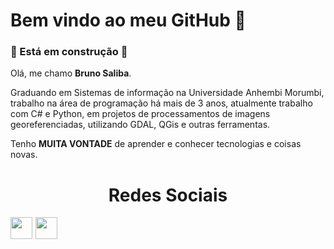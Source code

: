 <div>
  <h1>
    Bem vindo ao meu GitHub 👋
  </h1>
  <h3>
     🚧 Está em construção 🚧
  </h3> 
  <p>
    Olá, me chamo <strong>Bruno Saliba</strong>.
  </p>
  <p>
    Graduando em Sistemas de informação na Universidade Anhembi Morumbi,
    trabalho na área de programação há mais de 3 anos, atualmente trabalho com C# e Python, em projetos de processamentos de imagens georeferenciadas,
    utilizando GDAL, QGis e outras ferramentas.
  </p>
  <p>
    Tenho <strong>MUITA VONTADE</strong> de aprender e conhecer tecnologias e coisas novas.
  </p>
  <div align="center">
    <h1>
      Redes Sociais
    </h1>
<div style="display: flex">
  <a href="https://www.instagram.com/brunosaliba_/" style="margin-right: 5px;"><img style="width: 35px; height: 35px;" src="https://cdn-icons-png.flaticon.com/512/1409/1409946.png"/></a>
  <a href="https://www.linkedin.com/in/bruno-saliba/" style="margin-right: 5px;"><img style="width: 35px; height: 35px;" src="https://cdn-icons-png.flaticon.com/512/174/174857.png"/></a>
</div>
    </div>
</div>
